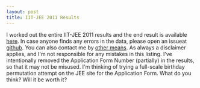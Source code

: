 ```yaml
---
layout: post
title: IIT-JEE 2011 Results
---
```


I worked out the entire IIT-JEE 2011 results and the end result is available [here](/projects/iitjee). In case anyone finds any errors in the data, please open an issueat [github](https://github.com/captn3m0/captn3m0.github.com/issues). You can also contact me by [other means](/contact/). As always a disclaimer applies, and I'm not responsible for any mistakes in this listing. I've intentionally removed the Application Form Number (partially) in the results, so that it may not be misused. I'm thinking of trying a full-scale birthday permutation attempt on the JEE site for the Application Form. What do you think? Will it be worth it?
